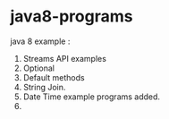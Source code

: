 # java8-programs

java 8 example :
1. Streams API examples
2. Optional 
3. Default methods
4. String Join.
5. Date Time example programs added.
6. 
